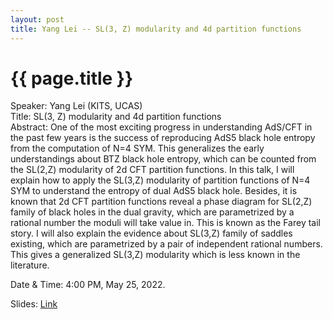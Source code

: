 ```yaml
---
layout: post
title: Yang Lei -- SL(3, Z) modularity and 4d partition functions
---
```


{{ page.title }}
================

Speaker: Yang Lei (KITS, UCAS)  
Title: SL(3, Z) modularity and 4d partition functions  
Abstract: One of the most exciting progress in understanding AdS/CFT in the past few years is the success of reproducing AdS5 black hole entropy from the computation of N=4 SYM. This generalizes the early understandings about BTZ black hole entropy, which can be counted from the SL(2,Z) modularity of 2d CFT partition functions. In this talk, I will explain how to apply the SL(3,Z) modularity of partition functions of N=4 SYM to understand the entropy of dual AdS5 black hole. Besides, it is known that 2d CFT partition functions reveal a phase diagram for SL(2,Z) family of black holes in the dual gravity, which are parametrized by a rational number the moduli will take value in. This is known as the Farey tail story. I will also explain the evidence about SL(3,Z) family of saddles existing, which are parametrized by a pair of independent rational numbers. This gives a generalized SL(3,Z) modularity which is less known in the literature.   

Date & Time: 4:00 PM, May 25, 2022.  

Slides: [Link](http://jointhepth.github.io/files/2022-5-25-Yang-Lei.pdf)
